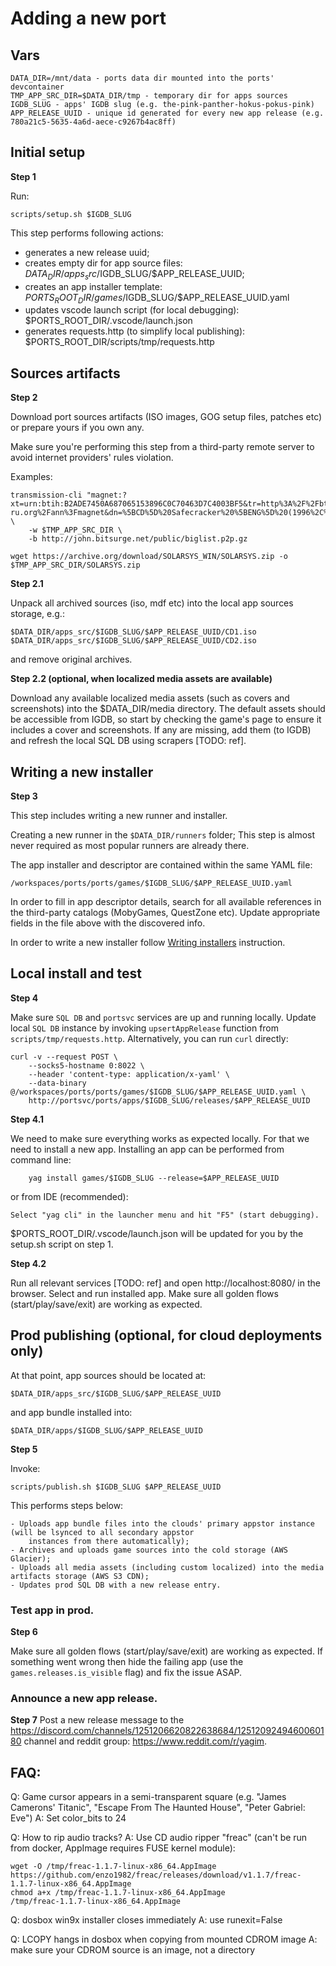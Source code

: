 # Adding a new port

## Vars

    DATA_DIR=/mnt/data - ports data dir mounted into the ports' devcontainer
    TMP_APP_SRC_DIR=$DATA_DIR/tmp - temporary dir for apps sources
    IGDB_SLUG - apps' IGDB slug (e.g. the-pink-panther-hokus-pokus-pink)
    APP_RELEASE_UUID - unique id generated for every new app release (e.g. 780a21c5-5635-4a6d-aece-c9267b4ac8ff)

## Initial setup

**Step 1**

Run:

    scripts/setup.sh $IGDB_SLUG

This step performs following actions:

- generates a new release uuid;
- creates empty dir for app source files:
    $DATA_DIR/apps_src/$IGDB_SLUG/$APP_RELEASE_UUID;
- creates an app installer template:
    $PORTS_ROOT_DIR/games/$IGDB_SLUG/$APP_RELEASE_UUID.yaml
- updates vscode launch script (for local debugging):
    $PORTS_ROOT_DIR/.vscode/launch.json
- generates requests.http (to simplify local publishing):
    $PORTS_ROOT_DIR/scripts/tmp/requests.http

## Sources artifacts

**Step 2**

Download port sources artifacts (ISO images, GOG setup files, patches etc) or prepare yours if you own any.

Make sure you're performing this step from a third-party remote server to avoid internet providers' rules violation.

Examples:

    transmission-cli "magnet:?xt=urn:btih:B2ADE7450A687065153896C0C70463D7C4003BF5&tr=http%3A%2F%2Fbt.t-ru.org%2Fann%3Fmagnet&dn=%5BCD%5D%20Safecracker%20%5BENG%5D%20(1996%2C%20Adventure)" \
        -w $TMP_APP_SRC_DIR \
        -b http://john.bitsurge.net/public/biglist.p2p.gz

    wget https://archive.org/download/SOLARSYS_WIN/SOLARSYS.zip -o $TMP_APP_SRC_DIR/SOLARSYS.zip

**Step 2.1**

Unpack all archived sources (iso, mdf etc) into the local app sources storage, e.g.:

    $DATA_DIR/apps_src/$IGDB_SLUG/$APP_RELEASE_UUID/CD1.iso
    $DATA_DIR/apps_src/$IGDB_SLUG/$APP_RELEASE_UUID/CD2.iso

and remove original archives.

**Step 2.2 (optional, when localized media assets are available)**

Download any available localized media assets (such as covers and screenshots) into the $DATA_DIR/media directory. The
default assets should be accessible from IGDB, so start by checking the game's page to ensure it includes a cover and
screenshots. If any are missing, add them (to IGDB) and refresh the local SQL DB using scrapers [TODO: ref].

## Writing a new installer

**Step 3**

This step includes writing a new runner and installer.

Creating a new runner in the `$DATA_DIR/runners` folder; This step is almost never required as most popular runners are
already there.

The app installer and descriptor are contained within the same YAML file:

    /workspaces/ports/ports/games/$IGDB_SLUG/$APP_RELEASE_UUID.yaml

In order to fill in app descriptor details, search for all available references in the third-party catalogs (MobyGames,
QuestZone etc). Update appropriate fields in the file above with the discovered info.

In order to write a new installer follow [Writing installers](installers.md) instruction.

## Local install and test

**Step 4**

Make sure `SQL DB` and `portsvc` services are up and running locally. Update local `SQL DB` instance by invoking
`upsertAppRelease` function from `scripts/tmp/requests.http`. Alternatively, you can run `curl` directly:

    curl -v --request POST \
        --socks5-hostname 0:8022 \
        --header 'content-type: application/x-yaml' \
        --data-binary @/workspaces/ports/ports/games/$IGDB_SLUG/$APP_RELEASE_UUID.yaml \
        http://portsvc/ports/apps/$IGDB_SLUG/releases/$APP_RELEASE_UUID

**Step 4.1**

We need to make sure everything works as expected locally. For that we need to install a new app. Installing an app can
be performed from command line:

        yag install games/$IGDB_SLUG --release=$APP_RELEASE_UUID

or from IDE (recommended):

    Select "yag cli" in the launcher menu and hit "F5" (start debugging).

$PORTS_ROOT_DIR/.vscode/launch.json will be updated for you by the setup.sh script on step 1.

**Step 4.2**

Run all relevant services [TODO: ref] and open http://localhost:8080/ in the browser. Select and run installed app.
Make sure all golden flows (start/play/save/exit) are working as expected.

## Prod publishing (optional, for cloud deployments only)

At that point, app sources should be located at:

    $DATA_DIR/apps_src/$IGDB_SLUG/$APP_RELEASE_UUID

and app bundle installed into:

    $DATA_DIR/apps/$IGDB_SLUG/$APP_RELEASE_UUID

**Step 5**

Invoke:

    scripts/publish.sh $IGDB_SLUG $APP_RELEASE_UUID

This performs steps below:

    - Uploads app bundle files into the clouds' primary appstor instance (will be lsynced to all secondary appstor
        instances from there automatically);
    - Archives and uploads game sources into the cold storage (AWS Glacier);
    - Uploads all media assets (including custom localized) into the media artifacts storage (AWS S3 CDN);
    - Updates prod SQL DB with a new release entry.

### Test app in prod.

**Step 6**

Make sure all golden flows (start/play/save/exit) are working as expected. If something went wrong then hide the failing
app (use the `games.releases.is_visible` flag) and fix the issue ASAP.

### Announce a new app release.

**Step 7**
Post a new release message to the https://discord.com/channels/1251206620822638684/1251209249460060180 channel and
reddit group: https://www.reddit.com/r/yagim.

## FAQ:

Q: Game cursor appears in a semi-transparent square (e.g. "James Camerons' Titanic", "Escape From The Haunted House",
"Peter Gabriel: Eve")
A: Set color_bits to 24

Q: How to rip audio tracks?
A: Use CD audio ripper "freac" (can't be run from docker, AppImage requires FUSE kernel module):

    wget -O /tmp/freac-1.1.7-linux-x86_64.AppImage https://github.com/enzo1982/freac/releases/download/v1.1.7/freac-1.1.7-linux-x86_64.AppImage
    chmod a+x /tmp/freac-1.1.7-linux-x86_64.AppImage
    /tmp/freac-1.1.7-linux-x86_64.AppImage

Q: dosbox win9x installer closes immediately
A: use runexit=False

Q: LCOPY hangs in dosbox when copying from mounted CDROM image
A: make sure your CDROM source is an image, not a directory
